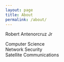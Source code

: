 ```yaml
---
layout: page
title: About
permalink: /about/
---
```



Robert Antenorcruz Jr

Computer Science<br>
Network Security<br>
Satellite Communications<br>



<!---#This is the base Jekyll theme. You can find out more info about customizing your Jekyll theme, as well as basic Jekyll usage documentation at [jekyllrb.com](https://jekyllrb.com/)

#You can find the source code for Minima at GitHub:
#[jekyll][jekyll-organization] /
#minima](https://github.com/jekyll/minima)

#You can find the source code for Jekyll at GitHub:
#[jekyll][jekyll-organization] /
#[jekyll](https://github.com/jekyll/jekyll)


#[jekyll-organization]: https://github.com/jekyll
-->
